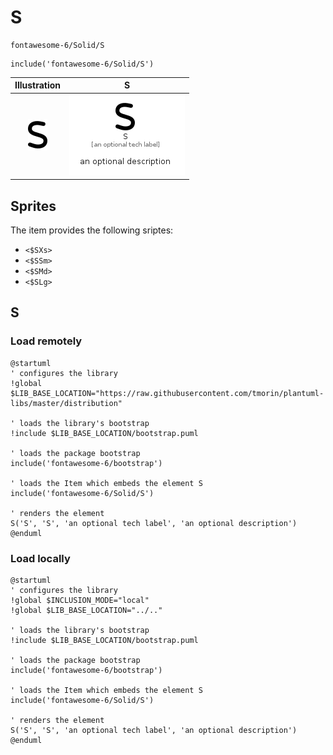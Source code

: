 # S


```text
fontawesome-6/Solid/S
```

```text
include('fontawesome-6/Solid/S')
```



| Illustration | S |
| :---: | :---: |
| ![illustration for Illustration](../../fontawesome-6/Solid/S.png) | ![illustration for S](../../fontawesome-6/Solid/S.Local.png) |



## Sprites
The item provides the following sriptes:

- `<$SXs>`
- `<$SSm>`
- `<$SMd>`
- `<$SLg>`





## S

### Load remotely
```plantuml
@startuml
' configures the library
!global $LIB_BASE_LOCATION="https://raw.githubusercontent.com/tmorin/plantuml-libs/master/distribution"

' loads the library's bootstrap
!include $LIB_BASE_LOCATION/bootstrap.puml

' loads the package bootstrap
include('fontawesome-6/bootstrap')

' loads the Item which embeds the element S
include('fontawesome-6/Solid/S')

' renders the element
S('S', 'S', 'an optional tech label', 'an optional description')
@enduml
```

### Load locally
```plantuml
@startuml
' configures the library
!global $INCLUSION_MODE="local"
!global $LIB_BASE_LOCATION="../.."

' loads the library's bootstrap
!include $LIB_BASE_LOCATION/bootstrap.puml

' loads the package bootstrap
include('fontawesome-6/bootstrap')

' loads the Item which embeds the element S
include('fontawesome-6/Solid/S')

' renders the element
S('S', 'S', 'an optional tech label', 'an optional description')
@enduml
```

